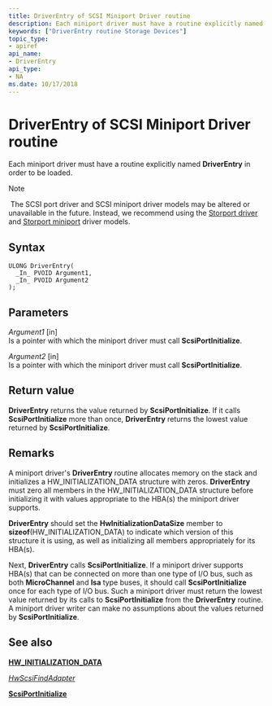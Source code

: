 ```yaml
---
title: DriverEntry of SCSI Miniport Driver routine
description: Each miniport driver must have a routine explicitly named DriverEntry in order to be loaded.Note  The SCSI port driver and SCSI miniport driver models may be altered or unavailable in the future.
keywords: ["DriverEntry routine Storage Devices"]
topic_type:
- apiref
api_name:
- DriverEntry
api_type:
- NA
ms.date: 10/17/2018
---
```


# DriverEntry of SCSI Miniport Driver routine


Each miniport driver must have a routine explicitly named **DriverEntry** in order to be loaded.

> [!NOTE]
> The SCSI port driver and SCSI miniport driver models may be altered or unavailable in the future. Instead, we recommend using the [Storport driver](./storport-driver-overview.md) and [Storport miniport](./storport-miniport-drivers.md) driver models.

 

## Syntax

```ManagedCPlusPlus
ULONG DriverEntry(
  _In_ PVOID Argument1,
  _In_ PVOID Argument2
);
```

## Parameters

*Argument1* \[in\]  
Is a pointer with which the miniport driver must call **ScsiPortInitialize**.

*Argument2* \[in\]  
Is a pointer with which the miniport driver must call **ScsiPortInitialize**.

## Return value

**DriverEntry** returns the value returned by **ScsiPortInitialize**. If it calls **ScsiPortInitialize** more than once, **DriverEntry** returns the lowest value returned by **ScsiPortInitialize**.

## Remarks

A miniport driver's **DriverEntry** routine allocates memory on the stack and initializes a HW\_INITIALIZATION\_DATA structure with zeros. **DriverEntry** must zero all members in the HW\_INITIALIZATION\_DATA structure before initializing it with values appropriate to the HBA(s) the miniport driver supports.

**DriverEntry** should set the **HwInitializationDataSize** member to **sizeof**(HW\_INITIALIZATION\_DATA) to indicate which version of this structure it is using, as well as initializing all members appropriately for its HBA(s).

Next, **DriverEntry** calls **ScsiPortInitialize**. If a miniport driver supports HBA(s) that can be connected on more than one type of I/O bus, such as both **MicroChannel** and **Isa** type buses, it should call **ScsiPortInitialize** once for each type of I/O bus. Such a miniport driver must return the lowest value returned by its calls to **ScsiPortInitialize** from the **DriverEntry** routine. A miniport driver writer can make no assumptions about the values returned by **ScsiPortInitialize**.

## <span id="see_also"></span>See also


[**HW\_INITIALIZATION\_DATA**](/windows-hardware/drivers/ddi/srb/ns-srb-_hw_initialization_data)

[*HwScsiFindAdapter*](/previous-versions/windows/hardware/drivers/ff557300(v=vs.85))

[**ScsiPortInitialize**](/windows-hardware/drivers/ddi/srb/nf-srb-scsiportinitialize)

